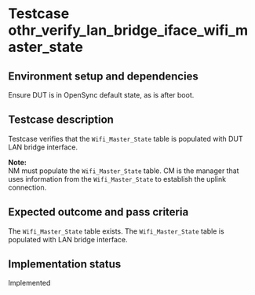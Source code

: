 # Testcase othr_verify_lan_bridge_iface_wifi_master_state

## Environment setup and dependencies

Ensure DUT is in OpenSync default state, as is after boot.

## Testcase description

Testcase verifies that the `Wifi_Master_State` table is populated with DUT LAN bridge interface.

**Note:**\
NM must populate the `Wifi_Master_State` table. CM is the manager that uses information from the
`Wifi_Master_State` to establish the uplink connection.

## Expected outcome and pass criteria

The `Wifi_Master_State` table exists. The `Wifi_Master_State` table is populated with LAN bridge interface.

## Implementation status

Implemented
